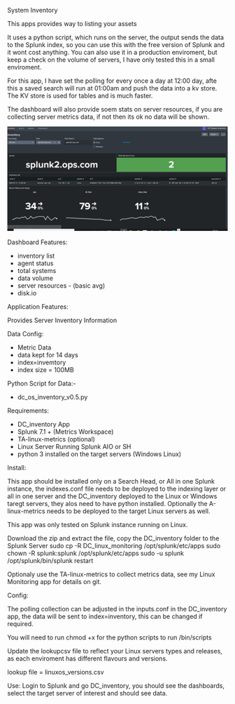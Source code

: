 System Inventory

This apps provides way to listing your assets

It uses a python script, which runs on the server, the output sends the data to the Splunk index, so you can use this with the free version of Splunk and it wont cost anything. You can also use it in a production enviroment, but keep a check on the volume of servers, I have only tested this in a small enviroment.

For this app, I have set the polling for every once a day at 12:00 day, afte this a saved search will run at 01:00am and push the data into a kv store. The KV store is used for tables and is much faster.

The dashboard will also provide soem stats on server resources, if you are collecting server metrics data, if not then its ok no data will be shown.

![](images/inventory.jpg)

Dashboard Features:

- inventory list
- agent status
- total systems
- data volume
- server resources - (basic avg)
- disk.io

Application Features:

Provides Server Inventory Information

Data Config:
- Metric Data 
- data kept for 14 days
- index=invemtory
- index size = 100MB

Python Script for Data:-
- dc_os_inventory_v0.5.py

Requirements:
- DC_inventory App 
- Splunk 7.1 + (Metrics Workspace)
- TA-linux-metrics (optional)
- Linux Server Running Splunk AIO or SH
- python 3 installed on the target servers (Windows Linux)

Install:

This app should be installed only on a Search Head, or All in one Splunk instance, the indexes.conf file needs to be deployed to the indexing layer or all in one server and the DC_inventory deployed to the Linux or Windows taregt servers, they alos need to have python installed. Optionally the A-linux-metrics needs to be deployed to the target Linux servers as well.

This app was only tested on Splunk instance running on Linux.

Download the zip and extract the file, copy the DC_inventory folder to the Splunk Server
sudo cp -R DC_linux_monitoring /opt/splunk/etc/apps
sudo chown -R splunk:splunk /opt/splunk/etc/apps
sudo -u splunk /opt/splunk/bin/splunk restart

Optionaly use the TA-linux-metrics to collect metrics data, see my Linux Monitoring app for details on git.  

Config:

The polling collection can be adjusted in the inputs.conf in the DC_inventory app, the data will be sent to index=inventory, this can be changed if required.

You will need to run chmod +x for the python  scripts to run /bin/scripts

Update the lookupcsv file to reflect your Linux servers types and releases, as each enviroment has different flavours and versions.

lookup file = linuxos_versions.csv

Use:
Login to Splunk and go DC_inventory, you should see the dashboards, select the target server of interest and should see data.
